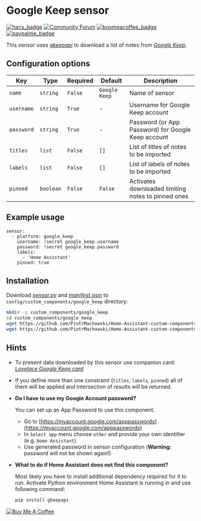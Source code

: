 # Google Keep sensor

[![hacs_badge](https://img.shields.io/badge/HACS-Default-orange.svg)](https://github.com/custom-components/hacs)
[![Community Forum](https://img.shields.io/badge/community-forum-brightgreen.svg?style=popout)](https://community.home-assistant.io/t/google-keep-custom-component-and-lovelace-card/131752)
[![buymeacoffee_badge](https://img.shields.io/badge/Donate-Buy%20Me%20a%20Coffee-ff813f?style=flat)](https://www.buymeacoffee.com/PiotrMachowski)
[![paypalme_badge](https://img.shields.io/badge/Donate-PayPal-0070ba?style=flat)](https://paypal.me/PiMachowski)

This sensor uses [*gkeepapi*](https://github.com/kiwiz/gkeepapi) to download a list of notes from [*Google Keep*](https://keep.google.com/).
 
## Configuration options

| Key | Type | Required | Default | Description |
| --- | --- | --- | --- | --- |
| `name` | `string` | `False` | `Google Keep` | Name of sensor |
| `username` | `string` | `True` | - | Username for Google Keep account |
| `password` | `string` | `True` | - | Password (or App Password) for Google Keep account |
| `titles` | `list` | `False` | `[]` | List of titles of notes to be imported |
| `labels` | `list` | `False` | `[]` | List of labels of notes to be imported |
| `pinned` | `boolean` | `False` | `False` | Activates downloaded limiting notes to pinned ones |

## Example usage

```
sensor:
  - platform: google_keep
    username: !secret google_keep.username
    password: !secret google_keep.password
    labels:
      - 'Home Assistant'
    pinned: true
```

## Installation

Download [*sensor.py*](https://github.com/PiotrMachowski/Home-Assistant-custom-components-Google-Keep/raw/master/custom_components/google_keep/sensor.py) and [*manifest.json*](https://github.com/PiotrMachowski/Home-Assistant-custom-components-Google-Keep/raw/master/custom_components/google_keep/manifest.json) to `config/custom_components/google_keep` directory:
```bash
mkdir -p custom_components/google_keep
cd custom_components/google_keep
wget https://github.com/PiotrMachowski/Home-Assistant-custom-components-Google-Keep/raw/master/custom_components/google_keep/binary_sensor.py
wget https://github.com/PiotrMachowski/Home-Assistant-custom-components-Google-Keep/raw/master/custom_components/google_keep/manifest.json
```

## Hints

* To present data downloaded by this sensor use companion card: [*Lovelace Google Keep card*](https://github.com/PiotrMachowski/Lovelace-Google-Keep-card)

* If you define more than one constraint (`titles`, `labels`, `pinned`) all of them will be applied and intersection of results will be returned.

* **Do I have to use my Google Account password?**

  You can set up an App Password to use this component.
  * Go to [https://myaccount.google.com/apppasswords](https://myaccount.google.com/apppasswords)
  * In `Select app` menu choose `other` and provide your own identifier (e.g. `Home Assistant`)
  * Use generated password in sensor configuration (**Warning:** password will not be shown again!)
  

* **What to do if Home Assistant does not find this component?**

  Most likely you have to install additional dependency required for it to run. Activate Python environment Home Assistant is running in and use following command:
  ```bash
  pip install gkeepapi
  ```

<a href="https://www.buymeacoffee.com/PiotrMachowski" target="_blank"><img src="https://bmc-cdn.nyc3.digitaloceanspaces.com/BMC-button-images/custom_images/orange_img.png" alt="Buy Me A Coffee" style="height: auto !important;width: auto !important;" ></a>
